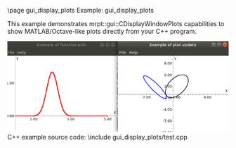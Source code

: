 \page gui_display_plots Example: gui_display_plots

This example demonstrates mrpt::gui::CDisplayWindowPlots capabilities to
show MATLAB/Octave-like plots directly from your C++ program.


![gui_display_plots screenshot](doc/source/images/gui_display_plots_screenshot.png)
C++ example source code:
\include gui_display_plots/test.cpp
